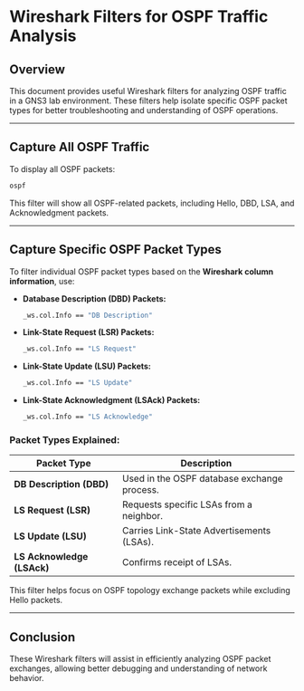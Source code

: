 # Wireshark Filters for OSPF Traffic Analysis

## Overview

This document provides useful Wireshark filters for analyzing OSPF traffic in a GNS3 lab environment. These filters help isolate specific OSPF packet types for better troubleshooting and understanding of OSPF operations.

---

## Capture All OSPF Traffic

To display all OSPF packets:

```sh
ospf
```

This filter will show all OSPF-related packets, including Hello, DBD, LSA, and Acknowledgment packets.

---

## Capture Specific OSPF Packet Types

To filter individual OSPF packet types based on the **Wireshark column information**, use:

- **Database Description (DBD) Packets:**
  ```sh
  _ws.col.Info == "DB Description"
  ```

- **Link-State Request (LSR) Packets:**
  ```sh
  _ws.col.Info == "LS Request"
  ```

- **Link-State Update (LSU) Packets:**
  ```sh
  _ws.col.Info == "LS Update"
  ```

- **Link-State Acknowledgment (LSAck) Packets:**
  ```sh
  _ws.col.Info == "LS Acknowledge"
  ```

### **Packet Types Explained:**

| Packet Type                | Description                                     |
| -------------------------- | ----------------------------------------------- |
| **DB Description (DBD)**   | Used in the OSPF database exchange process.     |
| **LS Request (LSR)**       | Requests specific LSAs from a neighbor.        |
| **LS Update (LSU)**        | Carries Link-State Advertisements (LSAs).       |
| **LS Acknowledge (LSAck)** | Confirms receipt of LSAs.                       |

This filter helps focus on OSPF topology exchange packets while excluding Hello packets.

---

## Conclusion

These Wireshark filters will assist in efficiently analyzing OSPF packet exchanges, allowing better debugging and understanding of network behavior.

